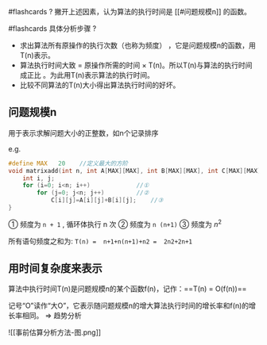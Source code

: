 #flashcards 
?
撇开上述因素，认为算法的执行时间是 [[#问题规模n]] 的函数。

#flashcards 具体分析步骤
?
- 求出算法所有原操作的执行次数（也称为频度） ，它是问题规模n的函数，用T(n)表示。
- 算法执行时间大致 = 原操作所需的时间 $\times$ T(n)。所以T(n)与算法的执行时间成正比 。为此用T(n)表示算法的执行时间。
- 比较不同算法的T(n)大小得出算法执行时间的好坏。

## 问题规模n

用于表示求解问题大小的正整数，如n个记录排序


e.g.
```c
#define MAX   20    //定义最大的方阶
void matrixadd(int n, int A[MAX][MAX], int B[MAX][MAX], int C[MAX][MAX]){
	int i, j;
   	for (i=0; i<n; i++)				//①
		for (j=0; j<n; j++)			//②
			C[i][j]=A[i][j]+B[i][j];	//③ 
}

```

① 频度为 `n + 1` , 循环体执行 n 次
② 频度为 `n (n+1)`
③  频度为 $n^2$

所有语句频度之和为: `T(n) =  n+1+n(n+1)+n2 =  2n2+2n+1`

## 用时间复杂度来表示

算法中执行时间T(n)是问题规模n的某个函数f(n)，记作：==T(n) = O(f(n))==

记号“O”读作“大O”，它表示随问题规模n的增大算法执行时间的增长率和f(n)的增长率相同。 $\Rightarrow$  趋势分析

![[事前估算分析方法-图.png]]